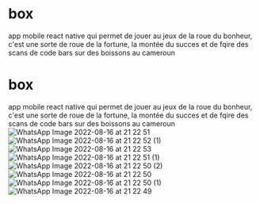 # box
app mobile react native qui permet de jouer au jeux de la roue du bonheur, c'est une sorte de roue de la fortune, la montée du succes et de fqire des scans de code bars sur des boissons au cameroun


# box
app mobile react native qui permet de jouer au jeux de la roue du bonheur, c'est une sorte de roue de la fortune, la montée du succes et de fqire des scans de code bars sur des boissons au cameroun
![WhatsApp Image 2022-08-16 at 21 22 51](https://user-images.githubusercontent.com/17239490/184980789-38ed0bb4-f0a9-47f1-a2d4-f72a99374f4a.jpeg)
![WhatsApp Image 2022-08-16 at 21 22 52 (1)](https://user-images.githubusercontent.com/17239490/184980810-8ef33354-ffb5-4023-be06-203bf90e40b0.jpeg)
![WhatsApp Image 2022-08-16 at 21 22 53](https://user-images.githubusercontent.com/17239490/184980821-086f9b28-5942-4ff6-af1f-7389f425fb74.jpeg)
![WhatsApp Image 2022-08-16 at 21 22 51 (1)](https://user-images.githubusercontent.com/17239490/184980843-3fe8a261-5352-402f-9870-380cf90bdb86.jpeg)
![WhatsApp Image 2022-08-16 at 21 22 50 (2)](https://user-images.githubusercontent.com/17239490/184980866-17e8d832-f74f-4b4a-9a1a-d9722680e7fd.jpeg)
![WhatsApp Image 2022-08-16 at 21 22 50](https://user-images.githubusercontent.com/17239490/184980875-9d8b5805-37de-4fe1-b198-d5396d47e3bf.jpeg)
![WhatsApp Image 2022-08-16 at 21 22 50 (1)](https://user-images.githubusercontent.com/17239490/184980885-5be960dc-5a4f-483f-a96f-7c12a93d8b8d.jpeg)
![WhatsApp Image 2022-08-16 at 21 22 49](https://user-images.githubusercontent.com/17239490/184980894-01102a33-82b6-466c-9a65-d72ba8f418c1.jpeg)
